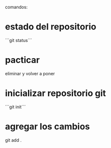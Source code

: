 comandos:
# estado del repositorio  
´´´git status´´´
# pacticar
eliminar y volver a poner 

# inicializar repositorio git
´´´git init´´´

# agregar los cambios 
git add .